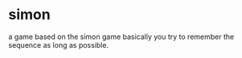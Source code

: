 # simon
a game based on the simon game
basically you try to remember the sequence as long as possible.
